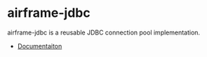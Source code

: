 airframe-jdbc
====

airframe-jdbc is a reusable JDBC connection pool implementation.

- [Documentaiton](https://wvlet.org/airframe/docs/airframe-jdbc) 

